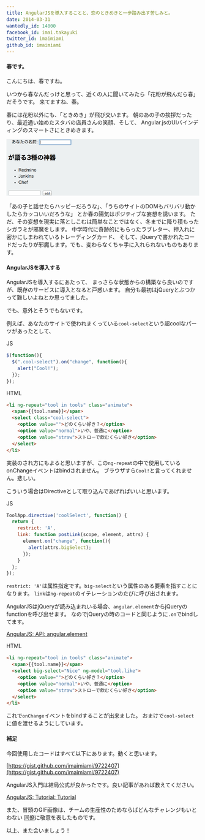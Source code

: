 ```yaml
---
title: AngularJSを導入することと、恋のときめきと一歩踏み出す苦しみと。
date: 2014-03-31
wantedly_id: 14000
facebook_id: imai.takayuki
twitter_id: imaimiami
github_id: imaimiami
---
```


#### 春です。

こんにちは、春ですね。

いつから春なんだっけと思って、近くの人に聞いてみたら「花粉が飛んだら春」だそうです。
来てますね、春。

春には花粉以外にも、「ときめき」が飛び交います。
朝のあの子の挨拶だったり、最近通い始めたスタバの店員さんの笑顔、そして、
Angular.jsのUIバインディングのスマートさにときめきます。

![ios_image](images/2014-03-31/angular.gif)

「あの子と話せたらハッピーだろうな」、「うちのサイトのDOMもバリバリ動かしたらカッコいいだろうな」
とか春の陽気はポジティブな妄想を誘います。
ただ、その妄想を現実に落としこむは簡単なことではなく、冬までに降り積もったシガラミが邪魔をします。
中学時代に奇跡的にもらったラブレター、押入れに密かにしまわれているトレーディングカード、
そして、jQueryで書かれたコードだったりが邪魔します。でも、変わらなくちゃ手に入れられないものもあります。

#### AngularJSを導入する

AngularJSを導入するにあたって、
まっさらな状態からの構築なら良いのですが、既存のサービスに導入となると戸惑います。
自分も最初はjQueryとぶつかって難しいよねとか思ってました。

でも、意外とそうでもないです。


例えば、あなたのサイトで使われまくっている`cool-select`という超coolなパーツがあったとして、

JS

``` js
$(function(){
  $(".cool-select").on("change", function(){
    alert("Cool!");
  });
});
```

HTML

```html
<li ng-repeat="tool in tools" class="animate">
  <span>{{tool.name}}</span>
  <select class="cool-select">
    <option value="">どのくらい好き？</option>
    <option value="normal">いや、普通に</option>
    <option value="straw">ストローで飲むくらい好き</option>
  </select>
</li>
```
実装のされ方にもよると思いますが、この`ng-repeat`の中で使用しているonChangeイベントはbindされません。
ブラウザすら`Cool!`と言ってくれません。悲しい。

こういう場合はDirectiveとして取り込んであげればいいと思います。

JS

```js
ToolApp.directive('coolSelect', function() {
  return {
    restrict: 'A',
    link: function postLink(scope, element, attrs) {
      element.on("change", function(){
        alert(attrs.bigSelect);
      });
    }
  };
});
```

`restrict: 'A'`は属性指定です。`big-select`という属性のある要素を指すことになります。
`link`は`ng-repeat`のイテレーションのたびに呼び出されます。  

AngularJSはjQueryが読み込まれいる場合、`angular.element`からjQueryのfunctionを呼び出せます。
なのでjQueryの時のコードと同じように`.on`でbindしてます。

[AngularJS: API: angular.element](http://docs.angularjs.org/api/ng/function/angular.element)

HTML

```html
<li ng-repeat="tool in tools" class="animate">
  <span>{{tool.name}}</span>
  <select big-select="Nice" ng-model="tool.like">
    <option value="">どのくらい好き？</option>
    <option value="normal">いや、普通に</option>
    <option value="straw">ストローで飲むくらい好き</option>
  </select>
</li>
```

これで`onChange`イベントをbindすることが出来ました。
おまけで`cool-select`に値を渡せるようにしています。

#### 補足  
今回使用したコードはすべて以下にあります。動くと思います。

[https://gist.github.com/imaimiami/9722407](https://gist.github.com/imaimiami/9722407)

AngularJS入門は結局公式が良かったです。良い記事があれば教えてください。

[AngularJS: Tutorial: Tutorial](http://docs.angularjs.org/tutorial)

また、冒頭のGIF画像は、チームの生産性のためならばどんなチャレンジもいとわない
[同僚](/2014/03/27/setup-elasticsearch-cluster-on-ec2-with-chef.html)に敬意を表したものです。

以上、また会いましょう！
